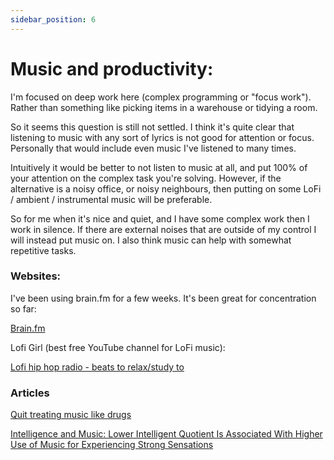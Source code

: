```yaml
---
sidebar_position: 6
---
```


# Music and productivity:

I'm focused on deep work here (complex programming or "focus work"). Rather than something like picking items in a warehouse or tidying a room. 

So it seems this question is still not settled. I think it's quite clear that listening to music with any sort of lyrics is not good 
for attention or focus. Personally that would include even music I've listened to many times.

Intuitively it would be better to not listen to music at all, and put 100% of your attention on the complex task you're solving. However, 
if the alternative is a noisy office, or noisy neighbours, then putting on some LoFi / ambient / instrumental music will be preferable. 

So for me when it's nice and quiet, and I have some complex work then I work in silence. If there are external noises that are outside of my control I will
 instead put music on. I also think music can help with somewhat repetitive tasks.

### Websites:

I've been using brain.fm for a few weeks. It's been great for concentration so far:

[Brain.fm](https://www.brain.fm/)


Lofi Girl (best free YouTube channel for LoFi music):

[Lofi hip hop radio - beats to relax/study to](https://www.youtube.com/watch?v=jfKfPfyJRdk)



### Articles

[Quit treating music like drugs](https://nicksaraev.medium.com/quit-treating-music-like-drugs-52f13ab8ecf0)

[Intelligence and Music: Lower Intelligent Quotient Is Associated With Higher Use of Music for Experiencing Strong Sensations](https://journals.sagepub.com/doi/10.1177/0276237420951414)
